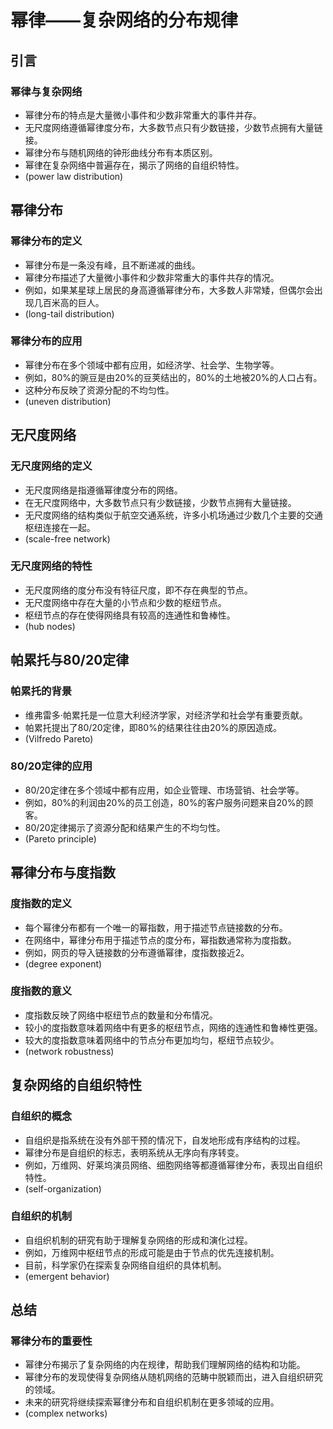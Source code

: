 # 幂律——复杂网络的分布规律

## 引言
### 幂律与复杂网络
* 幂律分布的特点是大量微小事件和少数非常重大的事件并存。
* 无尺度网络遵循幂律度分布，大多数节点只有少数链接，少数节点拥有大量链接。
* 幂律分布与随机网络的钟形曲线分布有本质区别。
* 幂律在复杂网络中普遍存在，揭示了网络的自组织特性。
* (power law distribution)

## 幂律分布
### 幂律分布的定义
* 幂律分布是一条没有峰，且不断递减的曲线。
* 幂律分布描述了大量微小事件和少数非常重大的事件共存的情况。
* 例如，如果某星球上居民的身高遵循幂律分布，大多数人非常矮，但偶尔会出现几百米高的巨人。
* (long-tail distribution)

### 幂律分布的应用
* 幂律分布在多个领域中都有应用，如经济学、社会学、生物学等。
* 例如，80%的豌豆是由20%的豆荚结出的，80%的土地被20%的人口占有。
* 这种分布反映了资源分配的不均匀性。
* (uneven distribution)

## 无尺度网络
### 无尺度网络的定义
* 无尺度网络是指遵循幂律度分布的网络。
* 在无尺度网络中，大多数节点只有少数链接，少数节点拥有大量链接。
* 无尺度网络的结构类似于航空交通系统，许多小机场通过少数几个主要的交通枢纽连接在一起。
* (scale-free network)

### 无尺度网络的特性
* 无尺度网络的度分布没有特征尺度，即不存在典型的节点。
* 无尺度网络中存在大量的小节点和少数的枢纽节点。
* 枢纽节点的存在使得网络具有较高的连通性和鲁棒性。
* (hub nodes)

## 帕累托与80/20定律
### 帕累托的背景
* 维弗雷多·帕累托是一位意大利经济学家，对经济学和社会学有重要贡献。
* 帕累托提出了80/20定律，即80%的结果往往由20%的原因造成。
* (Vilfredo Pareto)

### 80/20定律的应用
* 80/20定律在多个领域中都有应用，如企业管理、市场营销、社会学等。
* 例如，80%的利润由20%的员工创造，80%的客户服务问题来自20%的顾客。
* 80/20定律揭示了资源分配和结果产生的不均匀性。
* (Pareto principle)

## 幂律分布与度指数
### 度指数的定义
* 每个幂律分布都有一个唯一的幂指数，用于描述节点链接数的分布。
* 在网络中，幂律分布用于描述节点的度分布，幂指数通常称为度指数。
* 例如，网页的导入链接数的分布遵循幂律，度指数接近2。
* (degree exponent)

### 度指数的意义
* 度指数反映了网络中枢纽节点的数量和分布情况。
* 较小的度指数意味着网络中有更多的枢纽节点，网络的连通性和鲁棒性更强。
* 较大的度指数意味着网络中的节点分布更加均匀，枢纽节点较少。
* (network robustness)

## 复杂网络的自组织特性
### 自组织的概念
* 自组织是指系统在没有外部干预的情况下，自发地形成有序结构的过程。
* 幂律分布是自组织的标志，表明系统从无序向有序转变。
* 例如，万维网、好莱坞演员网络、细胞网络等都遵循幂律分布，表现出自组织特性。
* (self-organization)

### 自组织的机制
* 自组织机制的研究有助于理解复杂网络的形成和演化过程。
* 例如，万维网中枢纽节点的形成可能是由于节点的优先连接机制。
* 目前，科学家仍在探索复杂网络自组织的具体机制。
* (emergent behavior)

## 总结
### 幂律分布的重要性
* 幂律分布揭示了复杂网络的内在规律，帮助我们理解网络的结构和功能。
* 幂律分布的发现使得复杂网络从随机网络的范畴中脱颖而出，进入自组织研究的领域。
* 未来的研究将继续探索幂律分布和自组织机制在更多领域的应用。
* (complex networks)